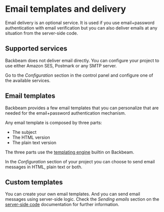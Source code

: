 # Email templates and delivery

Email delivery is an optional service. It is used if you use email+password authentication with email verification but you can also deliver emails at any situation from the server-side code.

## Supported services

Backbeam does not deliver email directly. You can configure your project to use either Amazon SES, Postmark or any SMTP server.

Go to the *Configuration* section in the control panel and configure one of the available services.

## Email templates

Backbeam provides a few email templates that you can personalize that are needed for the email+password authentication mechanism.

Any email template is composed by three parts:

* The subject
* The HTML version
* The plain text version

The three parts use the [templating engine](overview-tempalting-engine.md) builtin on Backbeam.

In the *Configuration* section of your project you can choose to send email messages in HTML, plain text or both.

## Custom templates

You can create your own email templates. And you can send email messages using server-side logic. Check the *Sending emails* section on the [server-side code](javascript-server-side-logic.md) documentation for further information.
